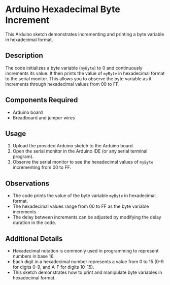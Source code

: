 # Arduino Hexadecimal Byte Increment

This Arduino sketch demonstrates incrementing and printing a byte variable in hexadecimal format.

## Description

The code initializes a byte variable (`myByte`) to 0 and continuously increments its value. It then prints the value of `myByte` in hexadecimal format to the serial monitor. This allows you to observe the byte variable as it increments through hexadecimal values from 00 to FF.

## Components Required

- Arduino board
- Breadboard and jumper wires

## Usage

1. Upload the provided Arduino sketch to the Arduino board.
2. Open the serial monitor in the Arduino IDE (or any serial terminal program).
3. Observe the serial monitor to see the hexadecimal values of `myByte` incrementing from 00 to FF.

## Observations

- The code prints the value of the byte variable `myByte` in hexadecimal format.
- The hexadecimal values range from 00 to FF as the byte variable increments.
- The delay between increments can be adjusted by modifying the delay duration in the code.

## Additional Details

- Hexadecimal notation is commonly used in programming to represent numbers in base 16.
- Each digit in a hexadecimal number represents a value from 0 to 15 (0-9 for digits 0-9, and A-F for digits 10-15).
- This sketch demonstrates how to print and manipulate byte variables in hexadecimal format.
